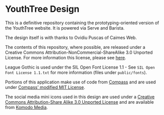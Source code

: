 # YouthTree Design

This is a definitive repository containing the prototyping-oriented version of the
YouthTree website. It is powered via Serve and Barista.

The design itself is with thanks to Ovidiu Puscas of Caimes Web.

The contents of this repository, where possible, are released under a
Creative Commons Attribution-NonCommercial-ShareAlike 3.0 Unported License.
For more information this license, please see [here](http://creativecommons.org/licenses/by-nc-sa/3.0/).

League Gothic is used under the SIL Open Font License 1.1 - See `SIL Open Font License 1.1.txt`
for more information (files under `public/fonts`).

Portions of this application make use of code from [Compass](https://github.com/chriseppstein/compass) and are used under
[Compass' modified MIT License](https://github.com/chriseppstein/compass/blob/master/LICENSE.markdown).

The social media mini icons used in this design are used under a 
[Creative Commons Attribution-Share Alike 3.0 Unported License](http://creativecommons.org/licenses/by-sa/3.0/)
and are available from [Komodo Media](http://www.komodomedia.com/blog/2008/12/social-media-mini-iconpack/).